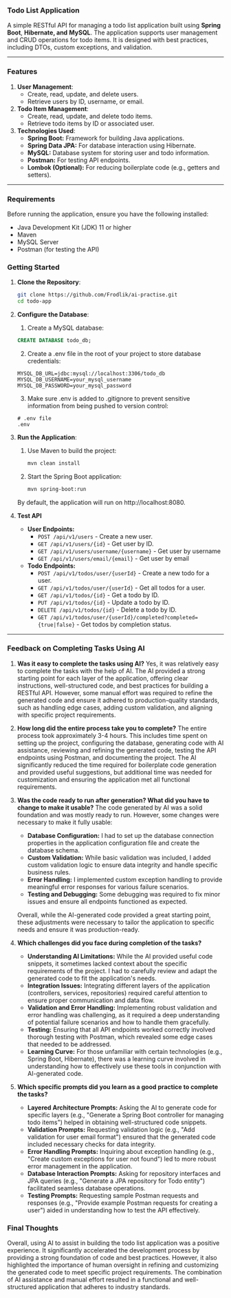 ### Todo List Application

A simple RESTful API for managing a todo list application built using **Spring Boot**, **Hibernate, and** **MySQL**. The
application supports user management and CRUD operations for todo items. It is designed with best practices, including
DTOs, custom exceptions, and validation.

---

### Features

1. **User Management**:
    - Create, read, update, and delete users.
    - Retrieve users by ID, username, or email.
2. **Todo Item Management**:
    - Create, read, update, and delete todo items.
    - Retrieve todo items by ID or associated user.
3. **Technologies Used**:
    - **Spring Boot:** Framework for building Java applications.
    - **Spring Data JPA:** For database interaction using Hibernate.
    - **MySQL:** Database system for storing user and todo information.
    - **Postman:** For testing API endpoints.
    - **Lombok (Optional):** For reducing boilerplate code (e.g., getters and setters).

---

### Requirements

Before running the application, ensure you have the following installed:

- Java Development Kit (JDK) 11 or higher
- Maven
- MySQL Server
- Postman (for testing the API)

### Getting Started

1. **Clone the Repository**:
   ```bash
   git clone https://github.com/Frodlik/ai-practise.git
   cd todo-app
    ```

2. **Configure the Database**:
    1. Create a MySQL database:
   ```sql
   CREATE DATABASE todo_db;
   ```   
    2. Create a .env file in the root of your project to store database credentials:
    ```env
   MYSQL_DB_URL=jdbc:mysql://localhost:3306/todo_db
   MYSQL_DB_USERNAME=your_mysql_username
   MYSQL_DB_PASSWORD=your_mysql_password
    ```
   3. Make sure .env is added to .gitignore to prevent sensitive information from being pushed to version control:
   ```gitignore
   # .env file
   .env
   ```
   
3. **Run the Application**:
   1. Use Maven to build the project:
      ```bash
      mvn clean install
      ```
   2. Start the Spring Boot application:
       ```bash
       mvn spring-boot:run
       ```
   By default, the application will run on http://localhost:8080.


4. **Test API**
   - **User Endpoints:**
      - `POST /api/v1/users` - Create a new user.
      - `GET /api/v1/users/{id}` - Get user by ID.
      - `GET /api/v1/users/username/{username}` - Get user by username
      - `GET /api/v1/users/email/{email}` - Get user by email
   - **Todo Endpoints:**
      - `POST /api/v1/todos/user/{userId}` - Create a new todo for a user.
      - `GET /api/v1/todos/user/{userId}` - Get all todos for a user.
      - `GET /api/v1/todos/{id}` - Get a todo by ID.
      - `PUT /api/v1/todos/{id}` - Update a todo by ID.
      - `DELETE /api/v1/todos/{id}` - Delete a todo by ID.
      - `GET /api/v1/todos/user/{userId}/completed?completed={true|false}` - Get todos by completion status.

---

### Feedback on Completing Tasks Using AI

1. **Was it easy to complete the tasks using AI?**
   Yes, it was relatively easy to complete the tasks with the help of AI. The AI provided a strong starting point for each layer of the application, offering clear instructions, well-structured code, and best practices for building a RESTful API. However, some manual effort was required to refine the generated code and ensure it adhered to production-quality standards, such as handling edge cases, adding custom validation, and aligning with specific project requirements.
2. **How long did the entire process take you to complete?**
   The entire process took approximately 3-4 hours. This includes time spent on setting up the project, configuring the database, generating code with AI assistance, reviewing and refining the generated code, testing the API endpoints using Postman, and documenting the project. The AI significantly reduced the time required for boilerplate code generation and provided useful suggestions, but additional time was needed for customization and ensuring the application met all functional requirements.
3. **Was the code ready to run after generation? What did you have to change to make it usable?**
   The code generated by AI was a solid foundation and was mostly ready to run. However, some changes were necessary to make it fully usable:
   - **Database Configuration:** I had to set up the database connection properties in the application configuration file and create the database schema.
   - **Custom Validation:** While basic validation was included, I added custom validation logic to ensure data integrity and handle specific business rules.
   - **Error Handling:** I implemented custom exception handling to provide meaningful error responses for various failure scenarios.
   - **Testing and Debugging:** Some debugging was required to fix minor issues and ensure all endpoints functioned as expected.

   Overall, while the AI-generated code provided a great starting point, these adjustments were necessary to tailor the application to specific needs and ensure it was production-ready.
4. **Which challenges did you face during completion of the tasks?**
    - **Understanding AI Limitations:** While the AI provided useful code snippets, it sometimes lacked context about the specific requirements of the project. I had to carefully review and adapt the generated code to fit the application's needs.
    - **Integration Issues:** Integrating different layers of the application (controllers, services, repositories) required careful attention to ensure proper communication and data flow.
    - **Validation and Error Handling:** Implementing robust validation and error handling was challenging, as it required a deep understanding of potential failure scenarios and how to handle them gracefully.
    - **Testing:** Ensuring that all API endpoints worked correctly involved thorough testing with Postman, which revealed some edge cases that needed to be addressed.
    - **Learning Curve:** For those unfamiliar with certain technologies (e.g., Spring Boot, Hibernate), there was a learning curve involved in understanding how to effectively use these tools in conjunction with AI-generated code.
5. **Which specific prompts did you learn as a good practice to complete the tasks?**
    - **Layered Architecture Prompts:** Asking the AI to generate code for specific layers (e.g., "Generate a Spring Boot controller for managing todo items") helped in obtaining well-structured code snippets.
    - **Validation Prompts:** Requesting validation logic (e.g., "Add validation for user email format") ensured that the generated code included necessary checks for data integrity.
    - **Error Handling Prompts:** Inquiring about exception handling (e.g., "Create custom exceptions for user not found") led to more robust error management in the application.
    - **Database Interaction Prompts:** Asking for repository interfaces and JPA queries (e.g., "Generate a JPA repository for Todo entity") facilitated seamless database operations.
    - **Testing Prompts:** Requesting sample Postman requests and responses (e.g., "Provide example Postman requests for creating a user") aided in understanding how to test the API effectively.

### Final Thoughts
Overall, using AI to assist in building the todo list application was a positive experience. It significantly accelerated the development process by providing a strong foundation of code and best practices. However, it also highlighted the importance of human oversight in refining and customizing the generated code to meet specific project requirements. The combination of AI assistance and manual effort resulted in a functional and well-structured application that adheres to industry standards.
